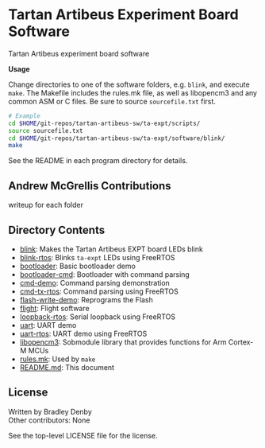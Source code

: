 # Tartan Artibeus Experiment Board Software

Tartan Artibeus experiment board software

**Usage**

Change directories to one of the software folders, e.g. `blink`, and execute
`make`. The Makefile includes the rules.mk file, as well as libopencm3 and any
common ASM or C files. Be sure to source `sourcefile.txt` first.

```bash
# Example
cd $HOME/git-repos/tartan-artibeus-sw/ta-expt/scripts/
source sourcefile.txt
cd $HOME/git-repos/tartan-artibeus-sw/ta-expt/software/blink/
make
```

See the README in each program directory for details.

## Andrew McGrellis Contributions

writeup for each folder

## Directory Contents

* [blink](blink/README.md): Makes the Tartan Artibeus EXPT board LEDs blink
* [blink-rtos](blink-rtos/README.md): Blinks `ta-expt` LEDs using FreeRTOS
* [bootloader](bootloader/README.md): Basic bootloader demo
* [bootloader-cmd](bootloader-cmd/README.md): Bootloader with command parsing
* [cmd-demo](cmd-demo/README.md): Command parsing demonstration
* [cmd-tx-rtos](cmd-tx-rtos/README.md): Command parsing using FreeRTOS
* [flash-write-demo](flash-write-demo/README.md): Reprograms the Flash
* [flight](flight/README.md): Flight software
* [loopback-rtos](loopback-rtos/README.md): Serial loopback using FreeRTOS
* [uart](uart/README.md): UART demo
* [uart-rtos](uart-rtos/README.md): UART demo using FreeRTOS
* [libopencm3](libopencm3/README.md): Sobmodule library that provides functions
  for Arm Cortex-M MCUs
* [rules.mk](rules.mk): Used by `make`
* [README.md](README.md): This document

## License

Written by Bradley Denby  
Other contributors: None

See the top-level LICENSE file for the license.
